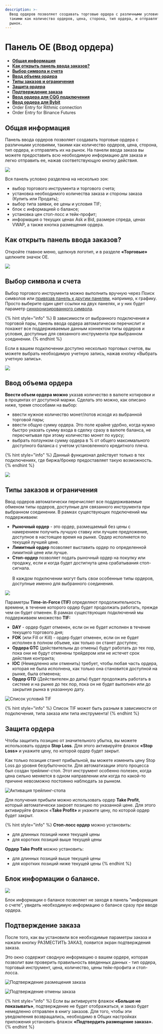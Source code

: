 ```yaml
---
description: >-
  Ввод ордеров позволяет создавать торговые ордера с различными условиями,
  такими как количество ордеров, цена, сторона, тип ордера, и отправлять их на
  рынок.
---
```


# Панель OE (Ввод ордера)

* ****[**Общая информация**](./#obshaya-informaciya)****
* ****[**Как открыть панель ввода заказов?**](./#kak-otkryt-panel-vvoda-zakazov)****
* ****[**Выбор символа и счета**](./#vybor-simvola-i-scheta)****
* ****[**Ввод объема ордера** ](./#vvod-obema-ordera)****
* ****[**Типы заказов и ограничения**](./#tipy-zakazov-i-ogranicheniya)****
* ****[**Защита ордера**](./#zashita-ordera)****
* ****[**Подтверждение заказа**](./#podtverzhdenie-zakaza)****
* ****[**Ввод ордера для CQG подключения**](https://help.quantower.com.ru/trading-panels/order-entry/order-entry-for-cqg)****
* ****[**Ввод ордера для Bybit**](https://help.quantower.com.ru/trading-panels/order-entry/vvod-ordera-dlya-bybit)****
* Order Entry for Rithmic connection
* Order Entry for Binance Futures

## Общая информация

Панель ввода ордеров позволяет создавать торговые ордера с различными условиями, такими как количество ордеров, цена, сторона, тип ордера, и отправлять их на рынок. На панели ввода заказа вы можете предоставить всю необходимую информацию для заказа и легко отправить ее, нажав соответствующую кнопку действия.

![](../../.gitbook/assets/vvod-ordera-vneshnii-vid.png)

Вся панель условно разделена на несколько зон:

* выбор торгового инструмента и торгового счета;
* установка необходимого количества заказа и стороны заказа (Купить или Продать);
* выбор типа заявки, ее цены и условия TIF;
* блок с информацией о балансе;
* установка цен стоп-лосс и тейк-профит;
* информация о текущих ценах Ask и Bid, размере спреда, ценах VWAP, а также кнопка размещения ордера.

## Как открыть панель ввода заказов?

Откройте главное меню, щелкнув логотип, и в разделе **«Торговые»** щелкните значок OE.

![](../../.gitbook/assets/kak-otkryt-panel-sozdat-order.png)

## Выбор символа и счета

Выбор торгового инструмента можно выполнить вручную через Поиск символов или [привязав панель к другим панелям](https://help.quantower.com.ru/general-settings/binds), например, к графику. Просто выберите один цвет ссылки на двух панелях, и у них будет параметр [синхронизированного символа](https://help.quantower.com.ru/general-settings/link-panels).

{% hint style="info" %}
В зависимости от выбранного подключения и торговой пары, панель ввода ордера автоматически перечислит и покажет все поддерживаемые данным коннектом типы ордеров и условия, доступные для связанного инструмента при выбранном соединении.&#x20;
{% endhint %}

Если в вашем подключении доступно несколько торговых счетов, вы можете выбрать необходимую учетную запись, нажав кнопку «Выбрать учетную запись».

![](../../.gitbook/assets/vybor-podklyucheniya.png)

## **Ввод объема ордера**&#x20;

**Ввести объем ордера можно** указав количество в валюте котировки и в процентах от доступной маржи. Сделать это можно, как описано ниже, тремя способами на выбор:

* ввести нужное количество монет/лотов исходя из выбранной торговой пары;
* ввести общую сумму ордера. Это поле крайне удобно, когда нужно быстро указать сумму входа в сделку сразу в валюте баланса, не пересчитывая при этому количество монет по курсу;
* выбрать ползунком сумму ордера в % от общего максимального доступного баланса с учетом установленного кредитного плеча.

{% hint style="info" %}
Данный функционал действует только в тех подключениях, где биржа/брокер предоставляет такую возможность.&#x20;
{% endhint %}

![](../../.gitbook/assets/sozdat-order-2021-07-07-13.25.34.png)

## Типы заказов и ограничения

Ввод ордеров автоматически перечисляет все поддерживаемые обменом типы ордеров, доступные для связанного инструмента при выбранном соединении. В рамках существующих подключений мы поддерживаем:

* **Рыночный ордер** - это ордер, размещаемый без цены с намерением получить лучшую ставку или лучшее предложение, доступное в настоящее время на рынке. Ордер исполняется по текущей лучшей цене.
* **Лимитный ордер** позволяет выставить ордер по определенной лимитной цене или лучше.
* **Стоп-ордер** позволяет подать рыночный ордер на покупку или продажу, если и когда будет достигнута цена срабатывания стоп-сигнала.\
  \
  В каждом подключении могут быть свои особенные типы ордеров, доступные именно для выбранного соединения.

![](../../.gitbook/assets/tipy-orderov.png)



Параметры **Time-in-Force (TIF)** определяют продолжительность времени, в течение которого ордер будет продолжать работать, прежде чем он будет отменен. В рамках существующих подключений мы поддерживаем множество **TIF:**

* **DAY** - ордер будет отменен, если он не будет исполнен в течение текущего торгового дня;
* **FOK** (или Fill or Kill) - ордер будет отменен, если он не будет исполнен в полном объеме, как только он станет доступен;
* **Ордера GTC** (действительны до отмены) будут работать до тех пор, пока они не будут отменены трейдером или не истечет срок действия контракта;
* **IOC** (Немедленно или отменить) требует, чтобы любая часть ордера, которая не была исполнена, как только она становится доступной на рынке, была отменена;
* **Ордер GTD** (Действителен до даты) будет продолжать работать в системе и на рынке до тех пор, пока он не будет выполнен или до закрытия рынка в указанную дату.

![Список условий TIF](../../.gitbook/assets/tif-types.png)

{% hint style="info" %}
Список TIF может быть разным в зависимости от подключения, типа заказа или типа инструмента!
{% endhint %}

## Защита ордера

Чтобы защитить позицию от значительного убытка, вы можете использовать ордера **Stop Loss**. Для этого активируйте флажок **«Stop Loss»** и укажите цену, по которой ордер будет закрыт.

Как только позиция станет прибыльной, вы можете изменить цену Stop Loss до уровня безубыточности. Для автоматизации этого процесса был создан трейлинг-стоп. Этот инструмент особенно полезен, когда цена сильно меняется в одном направлении или когда по какой-то причине невозможно постоянно наблюдать за рынком.

![Активация трейлинг-стопа](../../.gitbook/assets/trailing-stop-order.png)

Для получения прибыли можно использовать ордер **Take Profit**, который автоматически закроет позицию по указанной цене. Для этого активируйте флажок «**Take Profit»** и укажите цену, по которой ордер будет закрыт.

{% hint style="info" %}
**Стоп-лосс ордер** можно установить:

* для длинных позиций ниже текущей цены
* для коротких позиций выше текущей цены

**Ордер Take Profit** можно установить:

* для длинных позиций выше текущей цены
* для коротких позиций ниже текущей цены
{% endhint %}

## **Блок информации о балансе.**

![](../../.gitbook/assets/sozdat-order-2021-07-07-13.52.48.png)

Блок информации о балансе позволяет не заходя в панель "информация о счете", увидеть необходимую информацию о балансе сразу при вводе ордера.&#x20;

## Подтверждение заказа

После того, как вы установили все необходимые параметры заказа и нажали кнопку РАЗМЕСТИТЬ ЗАКАЗ, появится экран подтверждения заказа.

Это окно содержит сводную информацию о вашем ордере, которая позволит вам проверить правильность введенных данных - тип ордера, торговый инструмент, цена, количество, цены тейк-профита и стоп-лосса.

![Подтверждение размещения заказа](../../.gitbook/assets/order-confirmation.png)

![Подтверждение отмены заказа](../../.gitbook/assets/confirmation-of-order-cancel.png)

{% hint style="info" %}
Если вы активируете флажок **«Больше не показывать»**, подтверждение не будет отображаться, и заказ будет немедленно отправлен в книгу заказов. Для того, чтобы эти уведомления возвращались, необходимо в Общих настройках приложения установить флажок **«Подтвердить размещение заказа».**
{% endhint %}
